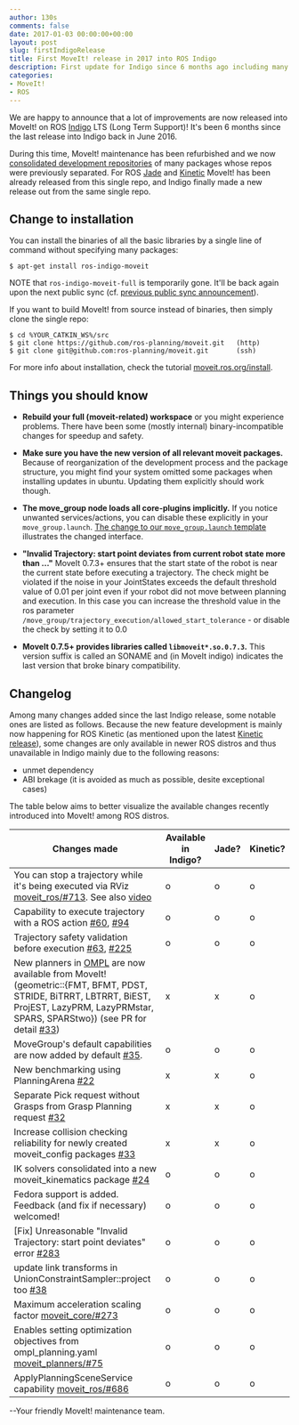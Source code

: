 ```yaml
---
author: 130s
comments: false
date: 2017-01-03 00:00:00+00:00
layout: post
slug: firstIndigoRelease
title: First MoveIt! release in 2017 into ROS Indigo
description: First update for Indigo since 6 months ago including many features.
categories:
- MoveIt!
- ROS
---
```


We are happy to announce that a lot of improvements are now released into MoveIt! on ROS [Indigo](http://wiki.ros.org/indigo) LTS (Long Term Support)! It's been 6 months since the last release into Indigo back in June 2016.

During this time, MoveIt! maintenance has been refurbished and we now [consolidated development repositories](https://github.com/ros-planning/moveit) of many packages whose repos were previously separated. For ROS [Jade](http://moveit.ros.org/moveit!/ros/2016/09/02/firstjaderelease.html) and [Kinetic](http://moveit.ros.org/moveit!/ros/2016/12/15/firstkineticrelease.html) MoveIt! has been already released from this single repo, and Indigo finally made a new release out from the same single repo.

Change to installation
----------------------

You can install the binaries of all the basic libraries by a single line of command without specifying many packages:

```
$ apt-get install ros-indigo-moveit
```

  NOTE that `ros-indigo-moveit-full` is temporarily gone. It'll be back again upon the next public sync (cf. [previous public sync announcement](https://discourse.ros.org/t/new-packages-for-indigo-2016-12-28/1039/2)).

If you want to build MoveIt! from source instead of binaries, then simply clone the single repo:

```
$ cd %YOUR_CATKIN_WS%/src
$ git clone https://github.com/ros-planning/moveit.git   (http)
$ git clone git@github.com:ros-planning/moveit.git       (ssh)
```

For more info about installation, check the tutorial [moveit.ros.org/install](http://moveit.ros.org/install/).

Things you should know
----------------------

* **Rebuild your full (moveit-related) workspace** or you might experience problems.
  There have been some (mostly internal) binary-incompatible changes for speedup and safety.

* **Make sure you have the new version of all relevant moveit packages.**
  Because of reorganization of the development process and the package structure, you might find your system omitted some packages when installing updates in ubuntu.
  Updating them explicitly should work though.

* **The move_group node loads all core-plugins implicitly.**
  If you notice unwanted services/actions, you can disable these explicitly in your `move_group.launch`.
  [The change to our `move_group.launch` template](https://github.com/ros-planning/moveit/pull/359/files#diff-738c7ef082dc116580b8bb77c1b20e26) illustrates the changed interface.

* **"Invalid Trajectory: start point deviates from current robot state more than ..."**
  MoveIt 0.7.3+ ensures that the start state of the robot is near the current state before executing a trajectory.
  The check might be violated if the noise in your JointStates exceeds the default threshold value of 0.01 per joint even if your robot did not move between planning and execution.
  In this case you can increase the threshold value in the ros parameter `/move_group/trajectory_execution/allowed_start_tolerance` - or disable the check by setting it to 0.0

* **MoveIt 0.7.5+ provides libraries called `libmoveit*.so.0.7.3`.**
  This version suffix is called an SONAME and (in MoveIt indigo) indicates the last version that broke binary compatibility.

Changelog
---------

Among many changes added since the last Indigo release, some notable ones are listed as follows. Because the new feature development is mainly now happening for ROS Kinetic (as mentioned upon the latest [Kinetic release](http://moveit.ros.org/moveit!/ros/2016/12/15/firstkineticrelease.html)), some changes are only available in newer ROS distros and thus unavailable in Indigo mainly due to the following reasons:

- unmet dependency
- ABI brekage (it is avoided as much as possible, desite exceptional cases)

The table below aims to better visualize the available changes recently introduced into MoveIt! among ROS distros.

|          Changes made         | Available in Indigo? | Jade? | Kinetic? |
| ----------------------------- | -------------------- | -------------------- | -------------------- |
| You can stop a trajectory while it's being executed via RViz [moveit_ros/#713](https://github.com/ros-planning/moveit_ros/pull/713). See also [video](https://www.youtube.com/watch?v=XEU-wVHUvgI&feature=youtu.be) | o | o | o |
| Capability to execute trajectory with a ROS action [#60](https://github.com/ros-planning/moveit/pull/60), [#94](https://github.com/ros-planning/moveit/pull/94) | o | o | o |
| Trajectory safety validation before execution [#63](https://github.com/ros-planning/moveit/pull/63), [#225](https://github.com/ros-planning/moveit/pull/225) | o | o | o |
| New planners in [OMPL](http://ompl.kavrakilab.org/) are now available from MoveIt! (geometric::{FMT, BFMT, PDST, STRIDE, BiTRRT, LBTRRT, BiEST, ProjEST, LazyPRM, LazyPRMstar, SPARS, SPARStwo}) (see PR for detail [#33](https://github.com/ros-planning/moveit/pull/338)) | x | x | o |
| MoveGroup's default capabilities are now added by default [#35](https://github.com/ros-planning/moveit/pull/359). | o | o | o |
| New benchmarking using PlanningArena [#22](https://github.com/ros-planning/moveit/pull/228) | x | x | o |
| Separate Pick request without Grasps from Grasp Planning request [#32](https://github.com/ros-planning/moveit/pull/328) | x | x | o |
| Increase collision checking reliability for newly created moveit_config packages [#33](https://github.com/ros-planning/moveit/pull/337) | x | x | o |
| IK solvers consolidated into a new moveit_kinematics package [#24](https://github.com/ros-planning/moveit/pull/247) | o | o | o |
| Fedora support is added. Feedback (and fix if necessary) welcomed! | o | o | o |
| [Fix] Unreasonable "Invalid Trajectory: start point deviates" error [#283](https://github.com/ros-planning/moveit/issues/283) | o | o | o |
| update link transforms in UnionConstraintSampler::project too [#38](https://github.com/ros-planning/moveit/pull/384) | o | o | o |
| Maximum acceleration scaling factor [moveit_core/#273](https://github.com/ros-planning/moveit_core/pull/273) | o | o | o |
| Enables setting optimization objectives from ompl_planning.yaml [moveit_planners/#75](https://github.com/ros-planning/moveit_planners/pull/75) | o | o | o |
| ApplyPlanningSceneService capability [moveit_ros/#686](https://github.com/ros-planning/moveit_ros/pull/686) | o | o | o |

--Your friendly MoveIt! maintenance team.
